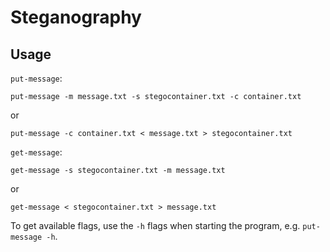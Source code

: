 # Steganography

## Usage
`put-message`:
```
put-message -m message.txt -s stegocontainer.txt -c container.txt
```
or
```
put-message -c container.txt < message.txt > stegocontainer.txt
```
`get-message`:
```
get-message -s stegocontainer.txt -m message.txt
```
or
```
get-message < stegocontainer.txt > message.txt 
```
To get available flags, use the `-h` flags when starting the program, e.g. `put-message -h`. 